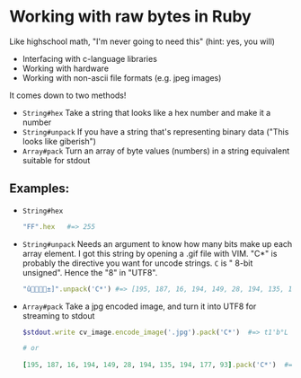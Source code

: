# Working with raw bytes in Ruby

Like highschool math, "I'm never going to need this"  (hint: yes, you will)
  - Interfacing with c-language libraries 
  - Working with hardware
  - Working with non-ascii file formats (e.g. jpeg images)

It comes down to two methods!
  - `String#hex`    Take a string that looks like a hex number and make it a number
  - `String#unpack` If you have a string that's representing binary data ("This looks like giberish")
  - `Array#pack`    Turn an array of byte values (numbers) in a string equivalent suitable for stdout

## Examples:
  - `String#hex`
    ```ruby
    "FF".hex   #=> 255
    ```

  - `String#unpack`
    Needs an argument to know how many bits make up each array element.
    I got this string by opening a .gif file with VIM. "C*" is probably the directive
    you want for uncode strings. `C` is " 8-bit unsigned".  Hence the "8" in "UTF8".
    ```ruby
    "û±]".unpack('C*') #=> [195, 187, 16, 194, 149, 28, 194, 135, 194, 177, 93]
    ```

  - `Array#pack`
    Take a jpg encoded image, and turn it into UTF8 for streaming to stdout
    ```ruby
    $stdout.write cv_image.encode_image('.jpg').pack('C*')  #=> t1'b°L
    
    # or
   
    [195, 187, 16, 194, 149, 28, 194, 135, 194, 177, 93].pack('C*')  #=> û±]
    ```
